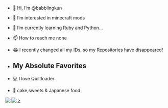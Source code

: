 - 👋 Hi, I’m @babblingkun
- 👀 I’m interested in minecraft mods
- 🌱 I’m currently learning Ruby and Python...
- 📫 How to reach me none
- 😂 I recently changed all my IDs, so my Repositories have disappeared!

- ##  My Absolute Favorites
- 💻   I love Quiltloader
- 🍰   cake,sweets & Japanese food

<!---
kotyopuwwwwww/kotyopuwwwwww is a ✨ special ✨ repository because its `README.md` (this file) appears on your GitHub profile.
You can click the Preview link to take a look at your changes.
--->
<a href="https://github.com/anuraghazra/github-readme-stats">
  <img align="left" src="https://github-readme-stats.vercel.app/api?username=babblingkun&count_private=true&show_icons=true&theme=ambient_gradient" />
</a>
<a href="https://github.com/anuraghazra/github-readme-stats">
  <img align="left" src="https://github-readme-stats.vercel.app/api/top-langs/?username=babblingkun&layout=compact&theme=ambient_gradient" />>
</p>
